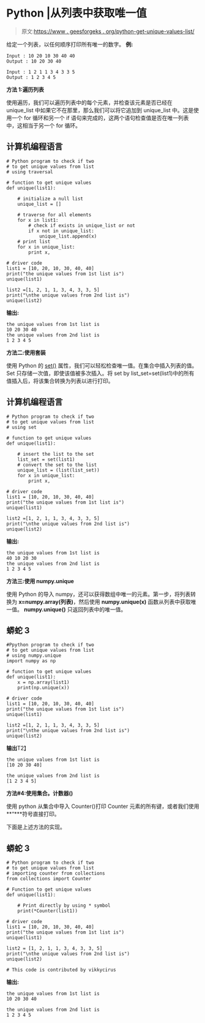 # Python |从列表中获取唯一值

> 原文:[https://www . geesforgeks . org/python-get-unique-values-list/](https://www.geeksforgeeks.org/python-get-unique-values-list/)

给定一个列表，以任何顺序打印所有唯一的数字。
**例:**

```
Input : 10 20 10 30 40 40
Output : 10 20 30 40 

Input : 1 2 1 1 3 4 3 3 5 
Output : 1 2 3 4 5  
```

**方法 1:遍历列表**

使用遍历，我们可以遍历列表中的每个元素，并检查该元素是否已经在 unique_list 中如果它不在那里，那么我们可以将它追加到 unique_list 中。这是使用一个 for 循环和另一个 if 语句来完成的，这两个语句检查值是否在唯一列表中，这相当于另一个 for 循环。

## 计算机编程语言

```
# Python program to check if two
# to get unique values from list
# using traversal

# function to get unique values
def unique(list1):

    # initialize a null list
    unique_list = []

    # traverse for all elements
    for x in list1:
        # check if exists in unique_list or not
        if x not in unique_list:
            unique_list.append(x)
    # print list
    for x in unique_list:
        print x,

# driver code
list1 = [10, 20, 10, 30, 40, 40]
print("the unique values from 1st list is")
unique(list1)

list2 =[1, 2, 1, 1, 3, 4, 3, 3, 5]
print("\nthe unique values from 2nd list is")
unique(list2)
```

**输出:**

```
the unique values from 1st list is
10 20 30 40 
the unique values from 2nd list is
1 2 3 4 5
```

**方法二:使用套装**

使用 Python 的 [set()](https://www.geeksforgeeks.org/sets-in-python/) 属性，我们可以轻松检查唯一值。在集合中插入列表的值。Set 只存储一次值，即使该值被多次插入。将 set by list_set=set(list1)中的所有值插入后，将该集合转换为列表以进行打印。

## 计算机编程语言

```
# Python program to check if two
# to get unique values from list
# using set

# function to get unique values
def unique(list1):

    # insert the list to the set
    list_set = set(list1)
    # convert the set to the list
    unique_list = (list(list_set))
    for x in unique_list:
        print x,

# driver code
list1 = [10, 20, 10, 30, 40, 40]
print("the unique values from 1st list is")
unique(list1)

list2 =[1, 2, 1, 1, 3, 4, 3, 3, 5]
print("\nthe unique values from 2nd list is")
unique(list2)
```

**输出:**

```
the unique values from 1st list is
40 10 20 30 
the unique values from 2nd list is
1 2 3 4 5
```

**方法三:使用 numpy.unique**

使用 Python 的导入 numpy，还可以获得数组中唯一的元素。第一步，将列表转换为 **x=numpy.array(列表)**，然后使用 **numpy.unique(x)** 函数从列表中获取唯一值。 **numpy.unique()** 只返回列表中的唯一值。

## 蟒蛇 3

```
#Ppython program to check if two
# to get unique values from list
# using numpy.unique
import numpy as np

# function to get unique values
def unique(list1):
    x = np.array(list1)
    print(np.unique(x))

# driver code
list1 = [10, 20, 10, 30, 40, 40]
print("the unique values from 1st list is")
unique(list1)

list2 =[1, 2, 1, 1, 3, 4, 3, 3, 5]
print("\nthe unique values from 2nd list is")
unique(list2)
```

**输出**T2】

```
the unique values from 1st list is
[10 20 30 40]

the unique values from 2nd list is
[1 2 3 4 5]
```

**方法#4:使用集合。计数器()**

使用 python 从集合中导入 Counter()打印 Counter 元素的所有键，或者我们使用**“***符号直接打印。

下面是上述方法的实现。

## 蟒蛇 3

```
# Python program to check if two
# to get unique values from list
# importing counter from collections
from collections import Counter

# Function to get unique values
def unique(list1):

    # Print directly by using * symbol
    print(*Counter(list1))

# driver code
list1 = [10, 20, 10, 30, 40, 40]
print("the unique values from 1st list is")
unique(list1)

list2 = [1, 2, 1, 1, 3, 4, 3, 3, 5]
print("\nthe unique values from 2nd list is")
unique(list2)

# This code is contributed by vikkycirus
```

**输出:**

```
the unique values from 1st list is
10 20 30 40

the unique values from 2nd list is
1 2 3 4 5
```